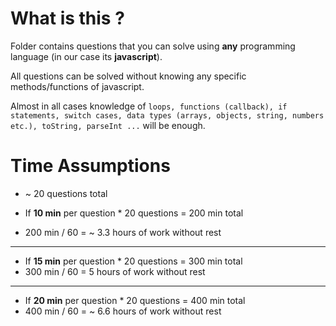 # What is this ?

Folder contains questions that you can solve using **any** programming language (in our case its **javascript**).

All questions can be solved without knowing any specific methods/functions of javascript.

Almost in all cases knowledge of `loops, functions (callback), if statements, switch cases, data types (arrays, objects, string, numbers etc.), toString, parseInt ...` will be enough.

# Time Assumptions

- ~ 20 questions total

- If **10 min** per question \* 20 questions = 200 min total
- 200 min / 60 = ~ 3.3 hours of work without rest

---

- If **15 min** per question \* 20 questions = 300 min total
- 300 min / 60 = 5 hours of work without rest

---

- If **20 min** per question \* 20 questions = 400 min total
- 400 min / 60 = ~ 6.6 hours of work without rest


``` All Done